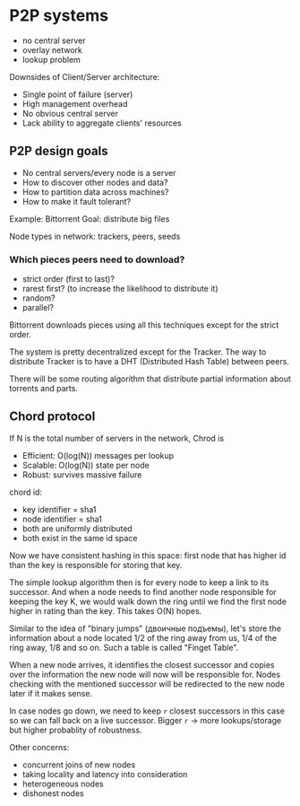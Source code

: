 P2P systems
===

- no central server
- overlay network
- lookup problem

Downsides of Client/Server architecture:

- Single point of failure (server)
- High management overhead
- No obvious central server
- Lack ability to aggregate clients' resources

P2P design goals
---

- No central servers/every node is a server
- How to discover other nodes and data?
- How to partition data across machines?
- How to make it fault tolerant?


Example: Bittorrent
Goal: distribute big files

Node types in network: trackers, peers, seeds

### Which pieces peers need to download?

- strict order (first to last)?
- rarest first? (to increase the likelihood to distribute it)
- random?
- parallel?

Bittorrent downloads pieces using all this techniques except for the strict
order.

The system is pretty decentralized except for the Tracker.
The way to distribute Tracker is to have a DHT (Distributed Hash Table)
between peers.

There will be some routing algorithm that distribute partial information
about torrents and parts.


Chord protocol
---

If N is the total number of servers in the network, Chrod is

- Efficient: O(log(N)) messages per lookup
- Scalable: O(log(N)) state per node
- Robust: survives massive failure


chord id:

- key identifier = sha1
- node identifier = sha1
- both are uniformly distributed
- both exist in the same id space

Now we have consistent hashing in this space: first node that has higher id than
the key is responsible for storing that key.

The simple lookup algorithm then is for every node to keep a link to its
successor. And when a node needs to find another node responsible for
keeping the key K, we would walk down the ring until we find the first node
higher in rating than the key. This takes O(N) hopes.

Similar to the idea of "binary jumps" (двоичные подъемы), let's store the
information about a node located 1/2 of the ring away from us, 1/4 of the ring
away, 1/8 and so on. Such a table is called "Finget Table".

When a new node arrives, it identifies the closest successor and copies over
the information the new node will now will be responsible for. Nodes
checking with the mentioned successor will be redirected to the new node
later if it makes sense.

In case nodes go down, we need to keep `r` closest successors in this case so
we can fall back on a live successor. Bigger `r` -> more lookups/storage but
higher probablity of robustness.

Other concerns:

- concurrent joins of new nodes
- taking locality and latency into consideration
- heterogeneous nodes
- dishonest nodes


